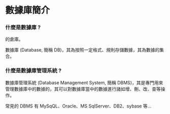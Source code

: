 # 數據庫簡介

### 什麼是數據庫 ?
的倉庫。

數據庫 (Database, 簡稱 DB)，其為按照一定格式、規則存儲數據，其為數據的集合。

### 什麼是數據庫管理系統 ?

數據庫管理系統 (Database Management System, 簡稱 DBMS)，其是專門用來管理數據庫中的數據的，其可以對數據庫當中的數據進行諸如增、刪、改、查等操作。

常見的 DBMS 有 MySqQL、Oracle、MS SqlServer、DB2、sybase 等...
